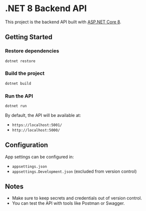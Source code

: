 # .NET 8 Backend API

This project is the backend API built with [ASP.NET Core 8](https://learn.microsoft.com/en-us/aspnet/core/).

## Getting Started

### Restore dependencies

```bash
dotnet restore
```

### Build the project

```bash
dotnet build
```

### Run the API

```bash
dotnet run
```

By default, the API will be available at:
- `https://localhost:5001/`
- `http://localhost:5000/`

## Configuration

App settings can be configured in:

- `appsettings.json`
- `appsettings.Development.json` (excluded from version control)

## Notes

- Make sure to keep secrets and credentials out of version control.
- You can test the API with tools like Postman or Swagger.
